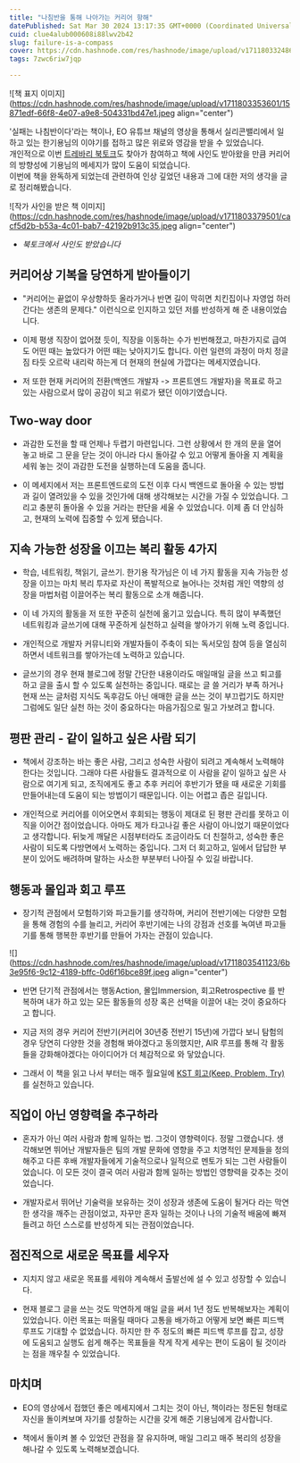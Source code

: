 ```yaml
---
title: "나침반을 통해 나아가는 커리어 항해"
datePublished: Sat Mar 30 2024 13:17:35 GMT+0000 (Coordinated Universal Time)
cuid: clue4alub000608i88lwv2b42
slug: failure-is-a-compass
cover: https://cdn.hashnode.com/res/hashnode/image/upload/v1711803324864/e54d2d25-6b5a-45f4-bacf-b6c9fe868d3f.webp
tags: 7zwc6riw7jqp

---
```


![책 표지 이미지](https://cdn.hashnode.com/res/hashnode/image/upload/v1711803353601/15871edf-66f8-4e07-a9e8-504331bd47e1.jpeg align="center")

'실패는 나침반이다'라는 책이나, EO 유튜브 채널의 영상을 통해서 실리콘밸리에서 일하고 있는 한기용님의 이야기를 접하고 많은 위로와 영감을 받을 수 있었습니다.  
개인적으로 이번 [트레바리 북토크](https://trevari.co.kr/events/show?eventID=354464a0-9770-4288-9d66-4922f4abcac4)도 찾아가 참여하고 책에 사인도 받아왔을 만큼 커리어의 방향성에 기용님의 메세지가 많이 도움이 되었습니다.  
이번에 책을 완독하게 되었는데 관련하여 인상 깊었던 내용과 그에 대한 저의 생각을 글로 정리해봤습니다.

![작가 사인을 받은 책 이미지](https://cdn.hashnode.com/res/hashnode/image/upload/v1711803379501/cacf5d2b-b53a-4c01-bab7-42192b913c35.jpeg align="center")

* *북토크에서 사인도 받았습니다*
    

## 커리어상 기복을 당연하게 받아들이기

* "커리어는 끝없이 우상향하듯 올라가거나 반면 길이 막히면 치킨집이나 자영업 하러 간다는 생존의 문제다." 이런식으로 인지하고 있던 저를 반성하게 해 준 내용이었습니다.
    
* 이제 평생 직장이 없어졌 듯이, 직장을 이동하는 수가 빈번해졌고, 마찬가지로 급여도 어떤 때는 높았다가 어떤 때는 낮아지기도 합니다. 이런 일련의 과정이 마치 정글짐 타듯 오르락 내리락 하는게 더 현재의 현실에 가깝다는 메세지였습니다.
    
* 저 또한 현재 커리어의 전환(백엔드 개발자 -&gt; 프론트엔드 개발자)을 목표로 하고 있는 사람으로서 많이 공감이 되고 위로가 됐던 이야기였습니다.
    

## Two-way door

* 과감한 도전을 할 때 언제나 두렵기 마련입니다. 그런 상황에서 한 개의 문을 열어 놓고 바로 그 문을 닫는 것이 아니라 다시 돌아갈 수 있고 어떻게 돌아올 지 계획을 세워 놓는 것이 과감한 도전을 실행하는데 도움을 줍니다.
    
* 이 메세지에서 저는 프론트엔드로의 도전 이후 다시 백엔드로 돌아올 수 있는 방법과 길이 열려있을 수 있을 것인가에 대해 생각해보는 시간을 가질 수 있었습니다. 그리고 충분히 돌아올 수 있을 거라는 판단을 세울 수 있었습니다. 이제 좀 더 안심하고, 현재의 노력에 집중할 수 있게 됐습니다.
    

## 지속 가능한 성장을 이끄는 복리 활동 4가지

* 학습, 네트워킹, 책읽기, 글쓰기. 한기용 작가님은 이 네 가지 활동을 지속 가능한 성장을 이끄는 마치 복리 투자로 자산이 폭발적으로 늘어나는 것처럼 개인 역향의 성장을 마법처럼 이끌어주는 복리 활동으로 소개 해줍니다.
    
* 이 네 가지의 활동을 저 또한 꾸준히 실천에 옮기고 있습니다. 특히 많이 부족했던 네트워킹과 글쓰기에 대해 꾸준하게 실천하고 실력을 쌓아가기 위해 노력 중입니다.
    
* 개인적으로 개발자 커뮤니티와 개발자들이 주축이 되는 독서모임 참여 등을 열심히 하면서 네트워크를 쌓아가는데 노력하고 있습니다.
    
* 글쓰기의 경우 현재 블로그에 정말 간단한 내용이라도 매일매일 글을 쓰고 퇴고를 하고 글을 출시 할 수 있도록 실천하는 중입니다. 때로는 글 쓸 거리가 부족 하거나 현재 쓰는 글처럼 지식도 독후감도 아닌 애매한 글을 쓰는 것이 부끄럽기도 하지만 그럼에도 일단 실천 하는 것이 중요하다는 마음가짐으로 밀고 가보려고 합니다.
    

## 평판 관리 - 같이 일하고 싶은 사람 되기

* 책에서 강조하는 바는 좋은 사람, 그리고 성숙한 사람이 되려고 계속해서 노력해야 한다는 것입니다. 그래야 다른 사람들도 결과적으로 이 사람을 같이 일하고 싶은 사람으로 여기게 되고, 조직에게도 좋고 추후 커리어 후반기가 됐을 때 새로운 기회를 만들어내는데 도움이 되는 방법이기 때문입니다. 이는 어렵고 좁은 길입니다.
    
* 개인적으로 커리어를 이어오면서 후회되는 행동이 제대로 된 평판 관리를 못하고 이직을 이어간 점이었습니다. 아마도 제가 타고나길 좋은 사람이 아니었기 때문이었다고 생각합니다. 뒤늦게 깨달은 시점부터라도 조금이라도 더 친절하고, 성숙한 좋은 사람이 되도록 다방면에서 노력하는 중입니다. 그저 더 회고하고, 일에서 답답한 부분이 있어도 배려하며 말하는 사소한 부분부터 나아질 수 있길 바랍니다.
    

## 행동과 몰입과 회고 루프

* 장기적 관점에서 모험하기와 파고들기를 생각하며, 커리어 전반기에는 다양한 모험을 통해 경험의 수를 늘리고, 커리어 후반기에는 나의 강점과 선호를 녹여낸 파고들기를 통해 행복한 후반기를 만들어 가자는 관점이 있습니다.
    

![](https://cdn.hashnode.com/res/hashnode/image/upload/v1711803541123/6b3e95f6-9c12-4189-bffc-0d6f16bce89f.jpeg align="center")

* 반면 단기적 관점에서는 행동Action, 몰입Immersion, 회고Retrospective 를 반복하며 내가 하고 있는 모든 활동들의 성장 혹은 선택을 이끌어 내는 것이 중요하다고 합니다.
    
* 지금 저의 경우 커리어 전반기(커리어 30년중 전반기 15년)에 가깝다 보니 탐험의 경우 당연히 다양한 것을 경험해 봐야겠다고 동의했지만, AIR 루프를 통해 각 활동들을 강화해야겠다는 아이디어가 더 체감적으로 와 닿았습니다.
    
* 그래서 이 책을 읽고 나서 부터는 매주 월요일에 [KST 회고(Keep, Problem, Try)](https://zzsza.github.io/diary/2023/06/05/how-to-retrospect/) 를 실천하고 있습니다.
    

## 직업이 아닌 영향력을 추구하라

* 혼자가 아닌 여러 사람과 함께 일하는 법. 그것이 영향력이다. 정말 그랬습니다. 생각해보면 뛰어난 개발자들은 팀의 개발 문화에 영향을 주고 치명적인 문제들을 정의해주고 다른 후배 개발자들에게 기술적으로나 일적으로 멘토가 되는 그런 사람들이었습니다. 이 모든 것이 결국 여러 사람과 함께 일하는 방법인 영향력을 갖추는 것이었습니다.
    
* 개발자로서 뛰어난 기술력을 보유하는 것이 성장과 생존에 도움이 될거다 라는 막연한 생각을 깨주는 관점이었고, 자꾸만 혼자 일하는 것이나 나의 기술적 배움에 빠져들려고 하던 스스로를 반성하게 되는 관점이었습니다.
    

## 점진적으로 새로운 목표를 세우자

* 지치지 않고 새로운 목표를 세워야 계속해서 출발선에 설 수 있고 성장할 수 있습니다.
    
* 현재 블로그 글을 쓰는 것도 막연하게 매일 글을 써서 1년 정도 반복해보자는 계획이 있었습니다. 이런 목표는 떠올릴 때마다 고통을 배가하고 어떻게 보면 빠른 피드백 루프도 기대할 수 없었습니다. 하지만 한 주 정도의 빠른 피드백 루프를 잡고, 성장에 도움되고 실행도 쉽게 해주는 목표들을 작게 작게 세우는 편이 도움이 될 것이라는 점을 깨우칠 수 있었습니다.
    

## 마치며

* EO의 영상에서 접했던 좋은 메세지에서 그치는 것이 아닌, 책이라는 정돈된 형태로 자신을 돌이켜보며 자기를 성찰하는 시간을 갖게 해준 기용님에게 감사합니다.
    
* 책에서 돌이켜 볼 수 있었던 관점을 잘 유지하며, 매일 그리고 매주 복리의 성장을 해나갈 수 있도록 노력해보겠습니다.